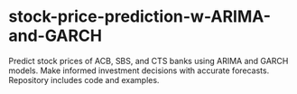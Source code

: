# stock-price-prediction-w-ARIMA-and-GARCH
Predict stock prices of ACB, SBS, and CTS banks using ARIMA and GARCH models. Make informed investment decisions with accurate forecasts. Repository includes code and examples.
